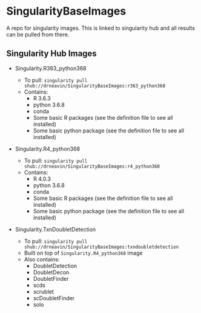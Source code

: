 # SingularityBaseImages

A repo for singularity images. This is linked to singularity hub and all results can be pulled from there.

## Singularity Hub Images

- Singularity.R363_python368

  - To pull: `singularity pull shub://drneavin/SingularityBaseImages:r363_python368`
  - Contains:
    - R 3.6.3
    - python 3.6.8
    - conda
    - Some basic R packages (see the definition file to see all installed)
    - Some basic python package (see the definition file to see all installed)
    
- Singularity.R4_python368

  - To pull: `singularity pull shub://drneavin/SingularityBaseImages:r4_python368`
  - Contains:
    - R 4.0.3
    - python 3.6.8
    - conda
    - Some basic R packages (see the definition file to see all installed)
    - Some basic python package (see the definition file to see all installed)
  
- Singularity.TxnDoubletDetection

  - To pull: `singularity pull shub://drneavin/SingularityBaseImages:txndoubletdetection`
  - Built on top of `Singularity.R4_python368` image
  - Also contains:
    - DoubletDetection
    - DoubletDecon
    - DoubletFinder
    - scds
    - scrublet
    - scDoubletFinder
    - solo

  
  
